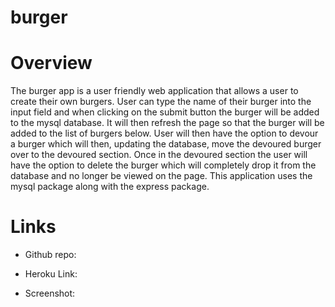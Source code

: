 # burger

# Overview

The burger app is a user friendly web application that allows a user to create their own burgers. User can type the name of their burger into the input field and when clicking on the submit button the burger will be added to the mysql database. It will then refresh the page so that the burger will be added to the list of burgers below. User will then have the option to devour a burger which will then, updating the database, move the devoured burger over to the devoured section. Once in the devoured section the user will have the option to delete the burger which will completely drop it from the database and no longer be viewed on the page. This application uses the mysql package along with the express package.

# Links

* Github repo:

* Heroku Link:

* Screenshot: